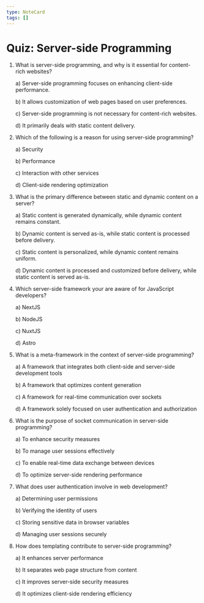 ```yaml
---
type: NoteCard
tags: []
---
```


# Quiz: Server-side Programming

1.  What is server-side programming, and why is it essential for content-rich websites?

    a) Server-side programming focuses on enhancing client-side performance.

    b) It allows customization of web pages based on user preferences.

    c) Server-side programming is not necessary for content-rich websites.

    d) It primarily deals with static content delivery.

2.  Which of the following is a reason for using server-side programming?

    a) Security

    b) Performance

    c) Interaction with other services

    d) Client-side rendering optimization

3.  What is the primary difference between static and dynamic content on a server?

    a) Static content is generated dynamically, while dynamic content remains constant.

    b) Dynamic content is served as-is, while static content is processed before delivery.

    c) Static content is personalized, while dynamic content remains uniform.

    d) Dynamic content is processed and customized before delivery, while static content is served as-is.

4.  Which server-side framework your are aware of for JavaScript developers?

    a) NextJS

    b) NodeJS

    c) NuxtJS

    d) Astro

5.  What is a meta-framework in the context of server-side programming?

    a) A framework that integrates both client-side and server-side development tools

    b) A framework that optimizes content generation

    c) A framework for real-time communication over sockets

    d) A framework solely focused on user authentication and authorization

6.  What is the purpose of socket communication in server-side programming?

    a) To enhance security measures

    b) To manage user sessions effectively

    c) To enable real-time data exchange between devices

    d) To optimize server-side rendering performance

7.  What does user authentication involve in web development?

    a) Determining user permissions

    b) Verifying the identity of users

    c) Storing sensitive data in browser variables

    d) Managing user sessions securely

8.  How does templating contribute to server-side programming?

    a) It enhances server performance

    b) It separates web page structure from content

    c) It improves server-side security measures

    d) It optimizes client-side rendering efficiency

